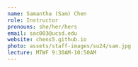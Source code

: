```yaml
---
name: Samantha (Sam) Chen
role: Instructor
pronouns: she/her/hers
email: sac003@ucsd.edu
website: chens5.github.io
photo: assets/staff-images/su24/sam.jpg
lecture: MTWF 9:30AM-10:50AM 
---
```

